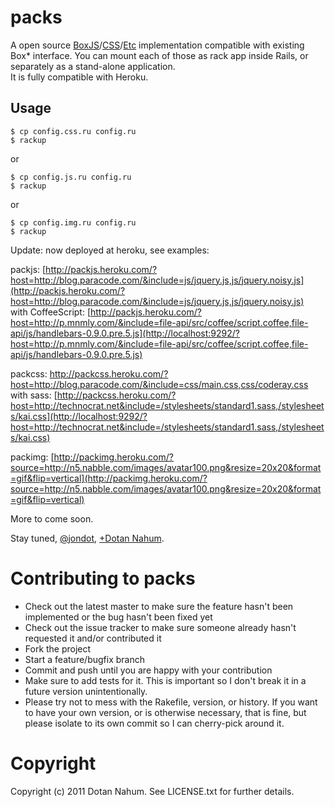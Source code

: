packs
=====
A open source [BoxJS](http://boxjs.com/)/[CSS](http://boxcss.com/)/[Etc](http://boxresizer.com/) implementation compatible with existing Box* interface. You can mount each of those as rack app inside Rails, or separately as a stand-alone application.  
It is fully compatible with Heroku.

Usage
-----

    $ cp config.css.ru config.ru
    $ rackup



or

    $ cp config.js.ru config.ru
    $ rackup

or

    $ cp config.img.ru config.ru
    $ rackup



Update: now deployed at heroku, see examples:

packjs: [http://packjs.heroku.com/?host=http://blog.paracode.com/&include=js/jquery.js,js/jquery.noisy.js](http://packjs.heroku.com/?host=http://blog.paracode.com/&include=js/jquery.js,js/jquery.noisy.js)  
with CoffeeScript: [http://packjs.heroku.com/?host=http://p.mnmly.com/&include=file-api/src/coffee/script.coffee,file-api/js/handlebars-0.9.0.pre.5.js](http://localhost:9292/?host=http://p.mnmly.com/&include=file-api/src/coffee/script.coffee,file-api/js/handlebars-0.9.0.pre.5.js)  


packcss: [http://packcss.heroku.com/?host=http://blog.paracode.com/&include=css/main.css,css/coderay.css
](http://packcss.heroku.com/?host=http://blog.paracode.com/&include=css/main.css,css/coderay.css
)  
with sass: [http://packcss.heroku.com/?host=http://technocrat.net&include=/stylesheets/standard1.sass,/stylesheets/kai.css](http://localhost:9292/?host=http://technocrat.net&include=/stylesheets/standard1.sass,/stylesheets/kai.css)  


packimg: [http://packimg.heroku.com/?source=http://n5.nabble.com/images/avatar100.png&resize=20x20&format=gif&flip=vertical](http://packimg.heroku.com/?source=http://n5.nabble.com/images/avatar100.png&resize=20x20&format=gif&flip=vertical)

More to come soon.

Stay tuned, [@jondot](http://twitter.com/jondot), [+Dotan Nahum](http://gplus.to/dotan).






Contributing to packs
=====================

* Check out the latest master to make sure the feature hasn't been implemented or the bug hasn't been fixed yet
* Check out the issue tracker to make sure someone already hasn't requested it and/or contributed it
* Fork the project
* Start a feature/bugfix branch
* Commit and push until you are happy with your contribution
* Make sure to add tests for it. This is important so I don't break it in a future version unintentionally.
* Please try not to mess with the Rakefile, version, or history. If you want to have your own version, or is otherwise necessary, that is fine, but please isolate to its own commit so I can cherry-pick around it.

Copyright
=========

Copyright (c) 2011 Dotan Nahum. See LICENSE.txt for
further details.


